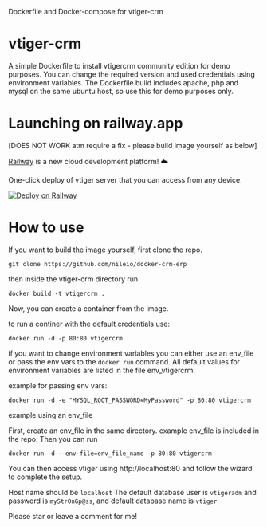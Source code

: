 Dockerfile and Docker-compose for vtiger-crm

# vtiger-crm

A simple Dockerfile to install vtigercrm community edition for demo purposes. You can change the required version and used credentials using environment variables.
The Dockerfile build includes apache, php and mysql on the same ubuntu host, so use this for demo purposes only.

# Launching on railway.app

[DOES NOT WORK atm require a fix - please build image yourself as below]

[Railway](https://railway.app) is a new cloud development platform! ☁️

One-click deploy of vtiger server that you can access from any device.

[![Deploy on Railway](https://railway.app/button.svg)](https://railway.app/new?template=https%3A%2F%2Fgithub.com%2Fnileio%2Fdocker-crm-erp&envs=PORT&PORTDefault=80)

# How to use

If you want to build the image yourself, first clone the repo.

```
git clone https://github.com/nileio/docker-crm-erp
```

then inside the vtiger-crm directory run

```
docker build -t vtigercrm .
```

Now, you can create a container from the image.

to run a continer with the default credentials use:

```
docker run -d -p 80:80 vtigercrm
```

if you want to change environment variables you can either use an
env_file or pass the env vars to the `docker run` command. All default values for environment variables are listed in the file env_vtigercrm.

example for passing env vars:

```
docker run -d -e "MYSQL_ROOT_PASSWORD=MyPassword" -p 80:80 vtigercrm
```

example using an env_file

First, create an env_file in the same directory. example env_file is included in the repo.
Then you can run

```
docker run -d --env-file=env_file_name -p 80:80 vtigercrm
```

You can then access vtiger using http://localhost:80 and follow the wizard to complete the setup.

Host name should be `localhost`
The default database user is `vtigeradm` and password is `myStr0nGp@ss`, and default database name is `vtiger`

Please star or leave a comment for me!
